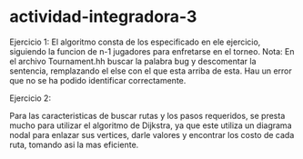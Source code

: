 ﻿# actividad-integradora-3

Ejercicio 1:
El algoritmo consta de los especificado en ele ejercicio, siguiendo la funcion de n-1 jugadores para enfretarse en el torneo.
Nota: En el archivo Tournament.hh buscar la palabra bug y descomentar la sentencia, remplazando el else con el que esta arriba de esta. Hau un error que no se ha podido identificar correctamente.

Ejercicio 2:

Para las caracteristicas de buscar rutas y los pasos requeridos, se presta mucho para utilizar el algoritmo de Dijkstra, ya que este utiliza un diagrama nodal para enlazar sus vertices, darle valores y encontrar los costo de cada ruta, tomando asi la mas eficiente.


